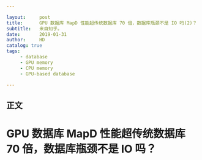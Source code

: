 ```yaml
---

layout:     post
title:      GPU 数据库 MapD 性能超传统数据库 70 倍，数据库瓶颈不是 IO 吗(2)？
subtitle:   来自知乎。
date:       2019-01-31
author:     HD
catalog: true
tags:
     - database
     - GPU memory
     - CPU memory
     - GPU-based database

---
```


## 正文

# GPU 数据库 MapD 性能超传统数据库 70 倍，数据库瓶颈不是 IO 吗？

